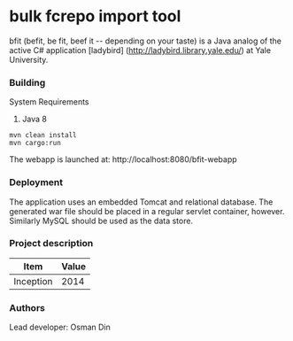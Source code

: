 bulk fcrepo import tool
=======================
bfit (befit, be fit, beef it -- depending on your taste) is a Java analog of the active C# application [ladybird] (http://ladybird.library.yale.edu/) at Yale University.

### Building

System Requirements

1. Java 8

```
mvn clean install
mvn cargo:run
```

The webapp is launched at: http://localhost:8080/bfit-webapp

### Deployment

The application uses an embedded Tomcat and relational database. The generated war file should be placed
in a regular servlet container, however. Similarly MySQL should be used as the data store.

### Project description

|Item       | Value     |
|-----------|-----------|
|Inception  | 2014      |

### Authors

Lead developer: Osman Din
